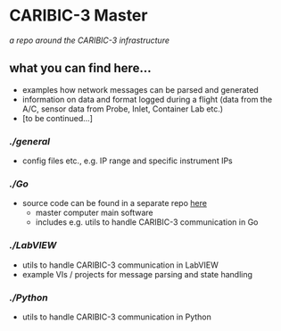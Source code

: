 # CARIBIC-3 Master
*a repo around the CARIBIC-3 infrastructure*

## what you can find here...
 - examples how network messages can be parsed and generated
 - information on data and format logged during a flight (data from the A/C, sensor data from Probe, Inlet, Container Lab etc.)
 - [to be continued...]

### *./general*
 - config files etc., e.g. IP range and specific instrument IPs

### *./Go*
 - source code can be found in a separate repo [here](https://git.scc.kit.edu/FObersteiner/gocaribicmaster)
   - master computer main software
   - includes e.g. utils to handle CARIBIC-3 communication in Go
 
### *./LabVIEW*
 - utils to handle CARIBIC-3 communication in LabVIEW
 - example VIs / projects for message parsing and state handling

### *./Python*
 - utils to handle CARIBIC-3 communication in Python
